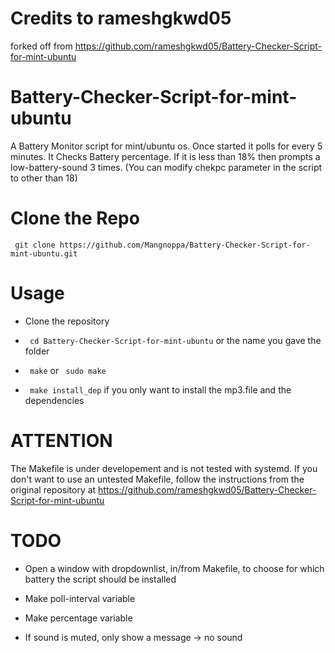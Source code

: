 # Credits to rameshgkwd05
forked off from https://github.com/rameshgkwd05/Battery-Checker-Script-for-mint-ubuntu

# Battery-Checker-Script-for-mint-ubuntu
A Battery Monitor script for mint/ubuntu os. Once started it polls for every 5 minutes.
It Checks Battery percentage. If it is less than 18% then prompts a low-battery-sound 3 times.
(You can modify chekpc parameter in the script to other than 18)


# Clone the Repo
` git clone https://github.com/Mangnoppa/Battery-Checker-Script-for-mint-ubuntu.git`

# Usage
- Clone the repository

- ` cd Battery-Checker-Script-for-mint-ubuntu` or the name you gave the folder

- ` make` or ` sudo make`

- ` make install_dep` if you only want to install the mp3.file and the dependencies

# ATTENTION
The Makefile is under developement and is not tested with systemd.
If you don't want to use an untested Makefile, follow the instructions from the
original repository at https://github.com/rameshgkwd05/Battery-Checker-Script-for-mint-ubuntu

# TODO
- Open a window with dropdownlist, in/from Makefile, to choose for which battery the script should be installed

- Make poll-interval variable

- Make percentage variable

- If sound is muted, only show a message -> no sound

